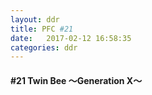 ```yaml
---
layout: ddr
title: PFC #21
date:   2017-02-12 16:58:35
categories: ddr
---
```

#### **#21** Twin Bee ～Generation X～

